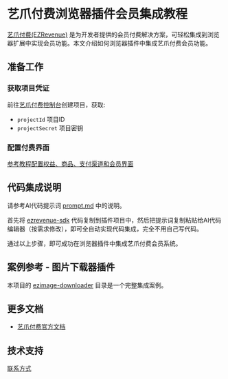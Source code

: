 # 艺爪付费浏览器插件会员集成教程

[艺爪付费(EZRevenue)](https://www.ezboti.com/revenue/) 是为开发者提供的会员付费解决方案，可轻松集成到浏览器扩展中实现会员功能。本文介绍如何浏览器插件中集成艺爪付费会员功能。

## 准备工作

### 获取项目凭证

前往[艺爪付费控制台](https://revenue.ezboti.com/)创建项目，获取:
- `projectId` 项目ID
- `projectSecret` 项目密钥

### 配置付费界面

[参考教程配置权益、商品、支付渠道和会员界面](https://www.ezboti.com/docs/revenue/start/)

## 代码集成说明

请参考AI代码提示词 [prompt.md](./prompt.md) 中的说明。

首先将 [ezrevenue-sdk](./ezrevenue-sdk) 代码复制到插件项目中，然后把提示词复制粘贴给AI代码编辑器（按需求修改），即可全自动实现代码集成，完全不用自己写代码。

通过以上步骤，即可成功在浏览器插件中集成艺爪付费会员系统。

## 案例参考 - 图片下载器插件

本项目的 [ezimage-downloader](./ezimage-downloader/) 目录是一个完整集成案例。

## 更多文档

- [艺爪付费官方文档](https://www.ezboti.com/docs/revenue/)

## 技术支持

[联系方式](https://www.ezboti.com/docs/revenue/contact/)
